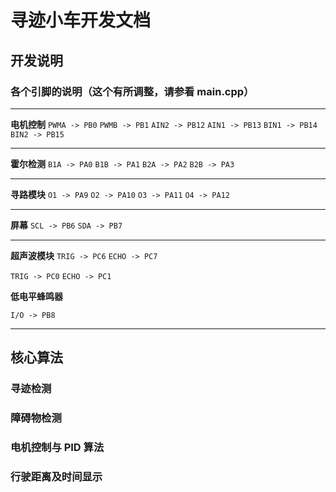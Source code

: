 # 寻迹小车开发文档

## 开发说明

### 各个引脚的说明（这个有所调整，请参看 main.cpp）

---

**电机控制**
`PWMA -> PB0`
`PWMB -> PB1`
`AIN2 -> PB12`
`AIN1 -> PB13`
`BIN1 -> PB14`
`BIN2 -> PB15`

---

**霍尔检测**
`B1A -> PA0`
`B1B -> PA1`
`B2A -> PA2`
`B2B -> PA3`

---

**寻路模块**
`O1 -> PA9`
`O2 -> PA10`
`O3 -> PA11`
`O4 -> PA12`

---

**屏幕**
`SCL -> PB6`
`SDA -> PB7`

---

**超声波模块**
`TRIG -> PC6`
`ECHO -> PC7`

`TRIG -> PC0`
`ECHO -> PC1`

**低电平蜂鸣器**

`I/O -> PB8`

---

## 核心算法

### 寻迹检测

### 障碍物检测

### 电机控制与 PID 算法

### 行驶距离及时间显示
